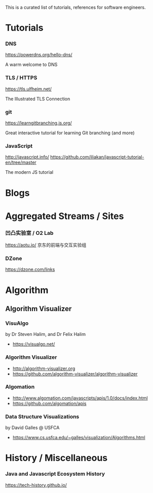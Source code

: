 This is a curated list of tutorials, references for software engineers. 



# Tutorials

### DNS

https://powerdns.org/hello-dns/

A warm welcome to DNS


### TLS / HTTPS

https://tls.ulfheim.net/

The Illustrated TLS Connection


### git

https://learngitbranching.js.org/

Great interactive tutorial for learning Git branching (and more) 

### JavaScript

http://javascript.info/
https://github.com/iliakan/javascript-tutorial-en/tree/master

The modern JS tutorial

# Blogs

# Aggregated Streams / Sites

### 凹凸实验室 / O2 Lab 
https://aotu.io/
京东的前端与交互实验组

### DZone
https://dzone.com/links


# Algorithm

## Algorithm Visualizer 

### VisuAlgo
by Dr Steven Halim, and Dr Felix Halim
* https://visualgo.net/

### Algorithm Visualizer
* http://algorithm-visualizer.org
* https://github.com/algorithm-visualizer/algorithm-visualizer

### Algomation
* http://www.algomation.com/javascripts/apis/1.0/docs/index.html
* https://github.com/algomation/apis

### Data Structure Visualizations
by David Galles  @ USFCA
* https://www.cs.usfca.edu/~galles/visualization/Algorithms.html




# History / Miscellaneous

### Java and Javascript Ecosystem History 
https://tech-history.github.io/
